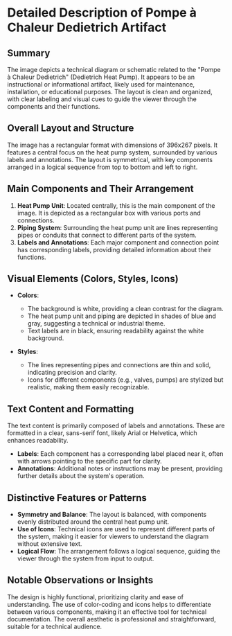 # Detailed Description of Pompe à Chaleur Dedietrich Artifact

## Summary
The image depicts a technical diagram or schematic related to the "Pompe à Chaleur Dedietrich" (Dedietrich Heat Pump). It appears to be an instructional or informational artifact, likely used for maintenance, installation, or educational purposes. The layout is clean and organized, with clear labeling and visual cues to guide the viewer through the components and their functions.

## Overall Layout and Structure
The image has a rectangular format with dimensions of 396x267 pixels. It features a central focus on the heat pump system, surrounded by various labels and annotations. The layout is symmetrical, with key components arranged in a logical sequence from top to bottom and left to right.

## Main Components and Their Arrangement
1. **Heat Pump Unit**: Located centrally, this is the main component of the image. It is depicted as a rectangular box with various ports and connections.
2. **Piping System**: Surrounding the heat pump unit are lines representing pipes or conduits that connect to different parts of the system.
3. **Labels and Annotations**: Each major component and connection point has corresponding labels, providing detailed information about their functions.

## Visual Elements (Colors, Styles, Icons)
- **Colors**:
  - The background is white, providing a clean contrast for the diagram.
  - The heat pump unit and piping are depicted in shades of blue and gray, suggesting a technical or industrial theme.
  - Text labels are in black, ensuring readability against the white background.

- **Styles**:
  - The lines representing pipes and connections are thin and solid, indicating precision and clarity.
  - Icons for different components (e.g., valves, pumps) are stylized but realistic, making them easily recognizable.

## Text Content and Formatting
The text content is primarily composed of labels and annotations. These are formatted in a clear, sans-serif font, likely Arial or Helvetica, which enhances readability.
- **Labels**: Each component has a corresponding label placed near it, often with arrows pointing to the specific part for clarity.
- **Annotations**: Additional notes or instructions may be present, providing further details about the system's operation.

## Distinctive Features or Patterns
- **Symmetry and Balance**: The layout is balanced, with components evenly distributed around the central heat pump unit.
- **Use of Icons**: Technical icons are used to represent different parts of the system, making it easier for viewers to understand the diagram without extensive text.
- **Logical Flow**: The arrangement follows a logical sequence, guiding the viewer through the system from input to output.

## Notable Observations or Insights
The design is highly functional, prioritizing clarity and ease of understanding. The use of color-coding and icons helps to differentiate between various components, making it an effective tool for technical documentation. The overall aesthetic is professional and straightforward, suitable for a technical audience.